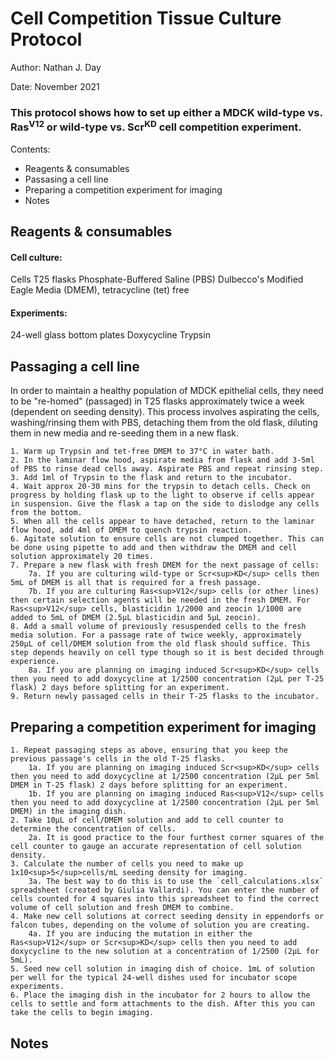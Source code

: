# Cell Competition Tissue Culture Protocol 

Author: Nathan J. Day

Date: November 2021

### This protocol shows how to set up either a MDCK wild-type vs. Ras<sup>V12</sup> or wild-type vs. Scr<sup>KD</sup> cell competition experiment.

Contents: 

- Reagents & consumables
- Passasing a cell line
- Preparing a competition experiment for imaging
- Notes

## Reagents & consumables

#### Cell culture: 
Cells
T25 flasks
Phosphate-Buffered Saline (PBS)
Dulbecco's Modified Eagle Media (DMEM), tetracycline (tet) free

#### Experiments: 
24-well glass bottom plates
Doxycycline
Trypsin

## Passaging a cell line

In order to maintain a healthy population of MDCK epithelial cells, they need to be "re-homed" (passaged) in T25 flasks approximately twice a week (dependent on seeding density). This process involves aspirating the cells, washing/rinsing them with PBS, detaching them from the old flask, diluting them in new media and re-seeding them in a new flask.

    1. Warm up Trypsin and tet-free DMEM to 37°C in water bath. 
    2. In the laminar flow hood, aspirate media from flask and add 3-5ml of PBS to rinse dead cells away. Aspirate PBS and repeat rinsing step.
    3. Add 1ml of Trypsin to the flask and return to the incubator.
    4. Wait approx 20-30 mins for the trypsin to detach cells. Check on progress by holding flask up to the light to observe if cells appear in suspension. Give the flask a tap on the side to dislodge any cells from the bottom. 
    5. When all the cells appear to have detached, return to the laminar flow hood, add 4ml of DMEM to quench trypsin reaction. 
    6. Agitate solution to ensure cells are not clumped together. This can be done using pipette to add and then withdraw the DMEM and cell solution approximately 20 times. 
    7. Prepare a new flask with fresh DMEM for the next passage of cells:
        7a. If you are culturing wild-type or Scr<sup>KD</sup> cells then 5mL of DMEM is all that is required for a fresh passage.
        7b. If you are culturing Ras<sup>V12</sup> cells (or other lines) then certain selection agents will be needed in the fresh DMEM. For Ras<sup>V12</sup> cells, blasticidin 1/2000 and zeocin 1/1000 are added to 5mL of DMEM (2.5μL blasticidin and 5μL zeocin). 
    8. Add a small volume of previously resuspended cells to the fresh media solution. For a passage rate of twice weekly, approximately 250μL of cell/DMEM solution from the old flask should suffice. This step depends heavily on cell type though so it is best decided through experience. 
        8a. If you are planning on imaging induced Scr<sup>KD</sup> cells then you need to add doxycycline at 1/2500 concentration (2μL per T-25 flask) 2 days before splitting for an experiment.
    9. Return newly passaged cells in their T-25 flasks to the incubator. 

## Preparing a competition experiment for imaging

    1. Repeat passaging steps as above, ensuring that you keep the previous passage's cells in the old T-25 flasks. 
        1a. If you are planning on imaging induced Scr<sup>KD</sup> cells then you need to add doxycycline at 1/2500 concentration (2μL per 5ml DMEM in T-25 flask) 2 days before splitting for an experiment.
        1b. If you are planning on imaging induced Ras<sup>V12</sup> cells then you need to add doxycycline at 1/2500 concentration (2μL per 5ml DMEM) in the imaging dish.
    2. Take 10μL of cell/DMEM solution and add to cell counter to determine the concentration of cells.
        2a. It is good practice to the four furthest corner squares of the cell counter to gauge an accurate representation of cell solution density. 
    3. Calculate the number of cells you need to make up 1x10<sup>5</sup>cells/mL seeding density for imaging.
        3a. The best way to do this is to use the `cell_calculations.xlsx` spreadsheet (created by Giulia Vallardi). You can enter the number of cells counted for 4 squares into this spreadsheet to find the correct volume of cell solution and fresh DMEM to combine. 
    4. Make new cell solutions at correct seeding density in eppendorfs or falcon tubes, depending on the volume of solution you are creating. 
        4a. If you are inducing the mutation in either the Ras<sup>V12</sup> or Scr<sup>KD</sup> cells then you need to add doxycycline to the new solution at a concentration of 1/2500 (2μL for 5mL). 
    5. Seed new cell solution in imaging dish of choice. 1mL of solution per well for the typical 24-well dishes used for incubator scope experiments. 
    6. Place the imaging dish in the incubator for 2 hours to allow the cells to settle and form attachments to the dish. After this you can take the cells to begin imaging. 

## Notes


